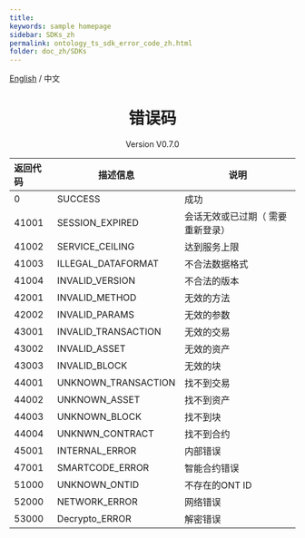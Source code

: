 ```yaml
---
title: 
keywords: sample homepage
sidebar: SDKs_zh
permalink: ontology_ts_sdk_error_code_zh.html
folder: doc_zh/SDKs
---
```


[English](./ontology_ts_sdk_error_code_en.html) / 中文

<h1 align="center">错误码</h1>
<p align="center" class="version">Version V0.7.0 </p>


| 返回代码 | 描述信息                      | 说明                              |
| :------- | ----------------------------- | --------------------------------- |
| 0        | SUCCESS                       | 成功                              |
| 41001 | SESSION_EXPIRED | 会话无效或已过期（ 需要重新登录） |
| 41002 | SERVICE_CEILING | 达到服务上限 |
| 41003 | ILLEGAL_DATAFORMAT | 不合法数据格式 |
| 41004 | INVALID_VERSION| 不合法的版本 |
| 42001 | INVALID_METHOD | 无效的方法 |
| 42002 | INVALID_PARAMS | 无效的参数 |
| 43001 | INVALID_TRANSACTION | 无效的交易 |
| 43002 | INVALID_ASSET | 无效的资产 |
| 43003 | INVALID_BLOCK | 无效的块 |
| 44001 | UNKNOWN_TRANSACTION | 找不到交易 |
| 44002 | UNKNOWN_ASSET | 找不到资产 |
| 44003 | UNKNOWN_BLOCK | 找不到块 |
| 44004 | UNKNWN_CONTRACT | 找不到合约 |
| 45001 | INTERNAL_ERROR | 内部错误 |
| 47001 | SMARTCODE_ERROR| 智能合约错误 |
| 51000 | UNKNOWN_ONTID  | 不存在的ONT ID |
| 52000 | NETWORK_ERROR  | 网络错误 |
| 53000 | Decrypto_ERROR | 解密错误 |